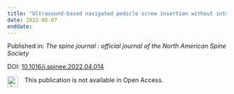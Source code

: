 ```yaml
---
title: "Ultrasound-based navigated pedicle screw insertion without intraoperative radiation: feasibility study on porcine cadavers."
date: 2022-05-07
enddate:
---
```


Published in: *The spine journal : official journal of the North American Spine Society*

DOI: [10.1016/j.spinee.2022.04.014](https://doi.org/10.1016/j.spinee.2022.04.014)

<img src="https://upload.wikimedia.org/wikipedia/commons/thumb/0/0e/Closed_Access_logo_transparent.svg/1200px-Closed_Access_logo_transparent.svg.png" alt="drawing" width="25" align="left"/> &nbsp;&nbsp;&nbsp;This publication is not available in Open Access.


